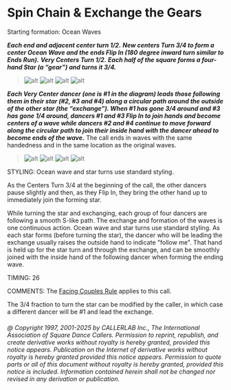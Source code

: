 
# Spin Chain & Exchange the Gears

Starting formation: Ocean Waves

***Each end and adjacent center turn 1/2.***
***New centers Turn 3/4 to form a center
Ocean Wave and the ends Flip In (180 degree inward turn similar to Ends Run).***
***Very Centers Turn 1/2.***
***Each half of the square forms a four-hand Star (a “gear”) and turns it 3/4.***

> 
> ![alt](spin_chain_and_exchange_the_gears_1.png)
> ![alt](spin_chain_and_exchange_the_gears_2.png)
> ![alt](spin_chain_and_exchange_the_gears_3.png)
> ![alt](spin_chain_and_exchange_the_gears_4.png)
> 

***Each Very Center dancer (one is #1 in the diagram)
leads those following them in their star (#2, #3 and #4)
along a circular path around the outside of the other star
(the “exchange”).
When #1 has gone 3/4 around and #3 has gone 1/4 around,
dancers #1 and #3 Flip In to join hands and become centers of a wave
while dancers #2 and #4 continue to move forward along the circular path
to join their inside hand with the dancer ahead to become ends of the wave.***
The call ends in waves with the same handedness and
in the same location as the original waves.

> 
> ![alt](spin_chain_and_exchange_the_gears_5.png)
> ![alt](spin_chain_and_exchange_the_gears_6.png)
> ![alt](spin_chain_and_exchange_the_gears_7.png)
> ![alt](spin_chain_and_exchange_the_gears_8.png)
> 

STYLING: Ocean wave and star turns use standard styling.

As the Centers Turn 3/4 at the beginning of the call,
the other dancers pause slightly and then, as they Flip In,
they bring the other hand up to immediately join the forming star.

While turning the star and exchanging,
each group of four dancers are following a smooth S-like path.
The exchange and formation of the waves is one continuous action.
Ocean wave and star turns use standard styling. As each star forms
(before turning the star), the dancer who will be leading the exchange
usually raises the outside hand to indicate "follow me".
That hand is held up for the star turn and through the exchange,
and can be smoothly joined with the inside hand of the following dancer
when forming the ending wave.

TIMING: 26

COMMENTS: The [Facing Couples Rule](../b2/facing_couples_rule.md) applies to this call.

The 3/4 fraction to turn the star can be modified by the caller,
in which case a different dancer will be #1 and lead the exchange.

###### @ Copyright 1997, 2001-2025 by CALLERLAB Inc., The International Association of Square Dance Callers. Permission to reprint, republish, and create derivative works without royalty is hereby granted, provided this notice appears. Publication on the Internet of derivative works without royalty is hereby granted provided this notice appears. Permission to quote parts or all of this document without royalty is hereby granted, provided this notice is included. Information contained herein shall not be changed nor revised in any derivation or publication.
